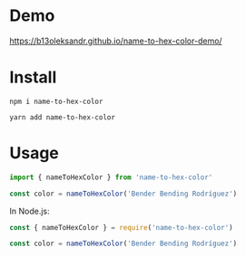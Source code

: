 # Demo
https://b13oleksandr.github.io/name-to-hex-color-demo/

# Install
```
npm i name-to-hex-color
```

```
yarn add name-to-hex-color
```

# Usage
``` js
import { nameToHexColor } from 'name-to-hex-color'

const color = nameToHexColor('Bender Bending Rodríguez')
```

In Node.js:
``` js
const { nameToHexColor } = require('name-to-hex-color')

const color = nameToHexColor('Bender Bending Rodríguez')
```
